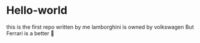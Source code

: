 # Hello-world
this is the first repo written by me
lamborghini is owned by volkswagen
But Ferrari is a better :car:
